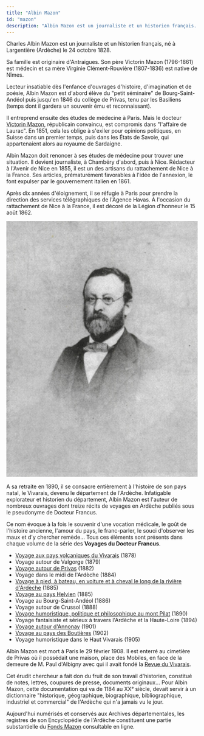 ```yaml
---
title: "Albin Mazon"
id: "mazon"
description: "Albin Mazon est un journaliste et un historien français. Sous le pseudonyme de Docteur Francus, il est l'auteur de nombreux ouvrages dont des récits de voyages en Ardèche"
---
```


Charles Albin Mazon est un journaliste et un historien français, né à
Largentière (Ardèche) le 24 octobre 1828.

Sa famille est originaire d'Antraigues. Son père Victorin Mazon (1796-1861) est
médecin et sa mère Virginie Clément-Rouvière (1807-1836) est native de Nîmes.

Lecteur insatiable dès l'enfance d'ouvrages d'histoire, d'imagination et de
poésie, Albin Mazon est d'abord élève du "petit séminaire" de Bourg-Saint-Andéol
puis jusqu'en 1846 du collège de Privas, tenu par les Basiliens (temps dont il
gardera un souvenir ému et reconnaissant).

Il entreprend ensuite des études de médecine à Paris. Mais le docteur [Victorin
Mazon](https://1851.fr/hommes/mazon/), républicain convaincu, est compromis dans
"l'affaire de Laurac". En 1851, cela les oblige à s'exiler pour opinions
politiques, en Suisse dans un premier temps, puis dans les États de Savoie, qui
appartenaient alors au royaume de Sardaigne.

Albin Mazon doit renoncer à ses études de médecine pour trouver une situation.
Il devient journaliste, à Chambéry d'abord, puis à Nice. Rédacteur à l'Avenir de
Nice en 1855, il est un des artisans du rattachement de Nice à la France. Ses
articles, prématurément favorables à l'idée de l'annexion, le font expulser par
le gouvernement italien en 1861.

Après dix années d'éloignement, il se réfugie à Paris pour prendre la direction
des services télégraphiques de l'Agence Havas. A l'occasion du rattachement de
Nice à la France, il est décoré de la Légion d'honneur le 15 août 1862.

<div class="img">

![Charles-Albin Mazon (1828-1908)](./images/docteur-francus.jpg)

</div>

A sa retraite en 1890, il se consacre entièrement à l'histoire de son pays
natal, le Vivarais, devenu le département de l'Ardèche. Infatigable explorateur
et historien du département, Albin Mazon est l'auteur de nombreux ouvrages dont
treize récits de voyages en Ardèche publiés sous le pseudonyme de Docteur
Francus.

Ce nom évoque à la fois le souvenir d'une vocation médicale, le goût de
l'histoire ancienne, l'amour du pays, le franc-parler, le souci d'observer les
maux et d'y chercher remède... Tous ces éléments sont présents dans chaque
volume de la série des __Voyages du Docteur Francus__.

* [Voyage aux pays volcaniques du Vivarais](./vivarais/) (1878)
* Voyage autour de Valgorge (1879)
* [Voyage autour de Privas](./privas/) (1882)
* Voyage dans le midi de l'Ardèche (1884)
* [Voyage à pied, à bateau, en voiture et à cheval le long de la rivière d'Ardèche](./riviere-ardeche/) (1885)
* [Voyage au pays Helvien](./helvien/) (1885)
* Voyage au Bourg-Saint-Andéol (1886)
* Voyage autour de Crussol (1888)
* [Voyage humoristique, politique et philosophique au mont Pilat](./pilat/) (1890)
* Voyage fantaisiste et sérieux à travers l'Ardèche et la Haute-Loire (1894)
* [Voyage autour d'Annonay](./annonay/) (1901)
* [Voyage au pays des Boutières](./boutieres/) (1902)
* Voyage humoristique dans le Haut Vivarais (1905)

Albin Mazon est mort à Paris le 29 février 1908. Il est enterré au cimetière de
Privas où il possédait une maison, place des Mobiles, en face de la demeure de
M. Paul d'Albigny avec qui il avait fondé la
[Revue du Vivarais](http://www.revueduvivarais.fr/).

Cet érudit chercheur a fait don du fruit de son travail d'historien, constitué
de notes, lettres, coupures de presse, documents originaux... Pour Albin Mazon,
cette documentation qui va de 1184 au XXᵉ siècle, devait servir à un
dictionnaire "historique, géographique, biographique, bibliographique,
industriel et commercial" de l'Ardèche qui n'a jamais vu le jour.

Aujourd'hui numérisés et conservés aux Archives départementales, les registres
de son Encyclopédie de l'Ardèche constituent une partie substantielle du [Fonds
Mazon](http://archives.ardeche.fr/Accueil/Consulter_les_archives_numerisees/mazon/Encyclopedie)
consultable en ligne.
